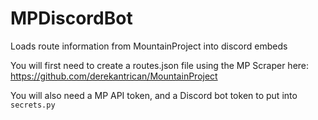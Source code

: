 # MPDiscordBot
Loads route information from MountainProject into discord embeds

You will first need to create a routes.json file using the MP Scraper here: https://github.com/derekantrican/MountainProject

You will also need a MP API token, and a Discord bot token to put into `secrets.py`